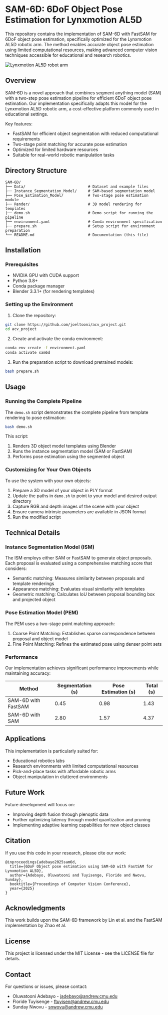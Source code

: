 # SAM-6D: 6DoF Object Pose Estimation for Lynxmotion AL5D

This repository contains the implementation of SAM-6D with FastSAM for 6DoF object pose estimation, specifically optimized for the Lynxmotion AL5D robotic arm. The method enables accurate object pose estimation using limited computational resources, making advanced computer vision techniques accessible for educational and research robotics.

![Lynxmotion AL5D robot arm](images/robot_arm.png)

## Overview

SAM-6D is a novel approach that combines segment anything model (SAM) with a two-step pose estimation pipeline for efficient 6DoF object pose estimation. Our implementation specifically adapts this model for the Lynxmotion AL5D robotic arm, a cost-effective platform commonly used in educational settings.

Key features:
- FastSAM for efficient object segmentation with reduced computational requirements
- Two-stage point matching for accurate pose estimation
- Optimized for limited hardware resources
- Suitable for real-world robotic manipulation tasks

## Directory Structure

```
SAM-6D/
├── Data/                            # Dataset and example files
├── Instance_Segmentation_Model/     # SAM-based segmentation model
├── Pose_Estimation_Model/           # Two-stage pose estimation module
├── Render/                          # 3D model rendering for templates
├── demo.sh                          # Demo script for running the pipeline
├── environment.yaml                 # Conda environment specification
├── prepare.sh                       # Setup script for environment preparation
└── README.md                        # Documentation (this file)
```

## Installation

### Prerequisites

- NVIDIA GPU with CUDA support
- Python 3.8+
- Conda package manager
- Blender 3.3.1+ (for rendering templates)

### Setting up the Environment

1. Clone the repository:
```bash
git clone https://github.com/joeltooni/acv_project.git
cd acv_project
```

2. Create and activate the conda environment:
```bash
conda env create -f environment.yaml
conda activate sam6d
```

3. Run the preparation script to download pretrained models:
```bash
bash prepare.sh
```

## Usage

### Running the Complete Pipeline

The `demo.sh` script demonstrates the complete pipeline from template rendering to pose estimation:

```bash
bash demo.sh
```

This script:
1. Renders 3D object model templates using Blender
2. Runs the instance segmentation model (SAM or FastSAM)
3. Performs pose estimation using the segmented object

### Customizing for Your Own Objects

To use the system with your own objects:

1. Prepare a 3D model of your object in PLY format
2. Update the paths in `demo.sh` to point to your model and desired output directory
3. Capture RGB and depth images of the scene with your object
4. Ensure camera intrinsic parameters are available in JSON format
5. Run the modified script

## Technical Details

### Instance Segmentation Model (ISM)

The ISM employs either SAM or FastSAM to generate object proposals. Each proposal is evaluated using a comprehensive matching score that considers:

- Semantic matching: Measures similarity between proposals and template renderings
- Appearance matching: Evaluates visual similarity with templates
- Geometric matching: Calculates IoU between proposal bounding box and projected object

### Pose Estimation Model (PEM)

The PEM uses a two-stage point matching approach:

1. Coarse Point Matching: Establishes sparse correspondence between proposal and object model
2. Fine Point Matching: Refines the estimated pose using denser point sets

### Performance

Our implementation achieves significant performance improvements while maintaining accuracy:

| Method | Segmentation (s) | Pose Estimation (s) | Total (s) |
|--------|------------------|---------------------|-----------|
| SAM-6D with FastSAM | 0.45 | 0.98 | 1.43 |
| SAM-6D with SAM | 2.80 | 1.57 | 4.37 |

## Applications

This implementation is particularly suited for:
- Educational robotics labs
- Research environments with limited computational resources
- Pick-and-place tasks with affordable robotic arms
- Object manipulation in cluttered environments

## Future Work

Future development will focus on:
- Improving depth fusion through plenoptic data
- Further optimizing latency through model quantization and pruning
- Implementing adaptive learning capabilities for new object classes

## Citation

If you use this code in your research, please cite our work:

```
@inproceedings{adebayo2025sam6d,
  title={6DoF Object pose estimation using SAM-6D with FastSAM for Lynxmotion AL5D},
  author={Adebayo, Oluwatooni and Tuyisenge, Floride and Nwovu, Sunday},
  booktitle={Proceedings of Computer Vision Conference},
  year={2025}
}
```

## Acknowledgments

This work builds upon the SAM-6D framework by Lin et al. and the FastSAM implementation by Zhao et al.

## License

This project is licensed under the MIT License - see the LICENSE file for details.

## Contact

For questions or issues, please contact:
- Oluwatooni Adebayo - jadebayo@andrew.cmu.edu
- Floride Tuyisenge - ftuyisen@andrew.cmu.edu
- Sunday Nwovu - snwovu@andrew.cmu.edu

